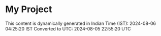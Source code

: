 # My Project

This content is dynamically generated in Indian Time (IST): 2024-08-06 04:25:20 IST
Converted to UTC: 2024-08-05 22:55:20 UTC
